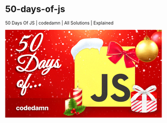 # 50-days-of-js
50 Days Of JS |  codedamn | All Solutions | Explained

<div align="center">
<a href="https://codedamn.com/user/axiom"><img src="codedamn_solutions_50_days_of_js_.png" alt="50 days of JS banner"></a>
</div>
